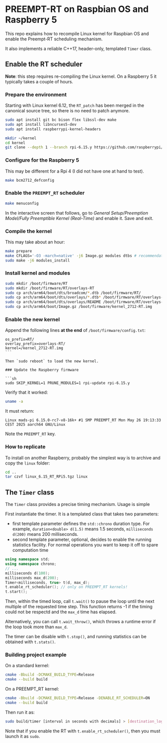 # PREEMPT-RT on Raspbian OS and Raspberry 5

This repo explains how to recompile Linux kernel for Raspbian OS and enable the Preempt-RT scheduling mechanism.

It also implements a reliable C++17, header-only, templated `Timer` class.

## Enable the RT scheduler

**Note**: this step requires re-compiling the Linux kernel. On a Raspberry 5 it typically takes a couple of hours.

### Prepare the environment

Starting with Linux kernel 6.12, the `RT_patch` has been merged in the canonical source tree, so there is no need to patch anymore.

```sh
sudo apt install git bc bison flex libssl-dev make
sudo apt install libncurses5-dev
sudo apt install raspberrypi-kernel-headers

mkdir ~/kernel
cd kernel
git clone --depth 1 --branch rpi-6.15.y https://github.com/raspberrypi/linux
```

### Configure for the Raspberry 5

This may be different for a Rpi 4 (I did not have one at hand to test).

```sh
make bcm2712_defconfig
```

### Enable the `PREEMPT_RT` scheduler

```sh
make menuconfig
```

In the interactive screen that follows, go to *General Setup/Preemption Model/Fully Preemptible Kernel (Real-Time)* and enable it. Save and exit.

### Compile the kernel

This may take about an hour:

```sh
make prepare
make CFLAGS='-O3 -march=native' -j6 Image.gz modules dtbs # recommendation is 1.5 times the number of cores (=4), which equals 6
sudo make -j6 modules_install 
```

### Install kernel and modules

``` sh
sudo mkdir /boot/firmware/RT
sudo mkdir /boot/firmware/RT/overlays-RT
sudo cp arch/arm64/boot/dts/broadcom/*.dtb /boot/firmware/RT/
sudo cp arch/arm64/boot/dts/overlays/*.dtb* /boot/firmware/RT/overlays-RT/
sudo cp arch/arm64/boot/dts/overlays/README /boot/firmware/RT/overlays-RT
sudo cp arch/arm64/boot/Image.gz /boot/firmware/kernel_2712-RT.img
```

### Enable the new kernel

Append the following lines **at the end** of `/boot/firmware/config.txt`:

```
os_prefix=RT/
overlay_prefix=overlays-RT/
kernel=/kernel_2712-RT.img
``` 

Then `sudo reboot` to load the new kernel.

### Update the Raspberry firmware

```sh
sudo SKIP_KERNEL=1 PRUNE_MODULES=1 rpi-update rpi-6.15.y
```

Verify that it worked:

```sh
uname -a
````

It must return: 

```
Linux mads-pi 6.15.0-rc7-v8-16k+ #1 SMP PREEMPT_RT Mon May 26 19:13:33 CEST 2025 aarch64 GNU/Linux
```

Note the `PREEMPT_RT` key.


### How to replicate

To install on another Raspberry, probably the simplest way is to archive and copy the `linux` folder:

```sh
cd ..
tar czvf linux_6.15_RT_RPi5.tgz linux
```


## The `Timer` class

The `Timer` class provides a precise timing mechanism. Usage is simple

First instantiate the timer. It is a templated class that takes two parameters:

* first template parameter defines the `std::chrono` duration type. For example, `duration<double> d(1.5)` means 1.5 seconds, `milliseconds d(200)` means 200 milliseconds.
* second template parameter, optional, decides to enable the running 
statistics facility. For normal operations you want to keep it off to 
spare computation time

```cpp
using namespace std;
using namespace chrono;
// ...
milliseconds d(100);
milliseconds max_d(200); 
Timer<milliseconds, true> t(d, max_d);
t.enable_rt_scheduler(); // only on PREEMPT_RT kernels!
t.start();
```

Then, within the timed loop, call `t.wait()` to pause the loop until the next multiple of the requested time step. This function returns -1 if the timing could not be respectd and the `max_d` time has elapsed.

Alternatively, you can call `t.wait_throw()`, which throws a runtime error if the loop took more than `max_d`.

The timer can be disable with `t.stop()`, and running statistics can be obtained with `t.stats()`.

### Building project example

On a standard kernel:

```sh
cmake -Bbuild -DCMAKE_BUILD_TYPE=Release
cmake --build build 
```

On a PREEMPT_RT kernel:

```sh
cmake -Bbuild -DCMAKE_BUILD_TYPE=Release -DENABLE_RT_SCHEDULER=ON
cmake --build build
```

Then run it as:

```sh
sudo build/timer [interval in seconds with decimals] > [destination_log.csv]
```

Note that if you enable the RT with `t.enable_rt_scheduler()`, then you must launch it as `sudo`.
